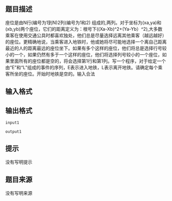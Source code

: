 


## 题目描述
座位是由N行(编号为1到N)2列(编号为1和2)
组成的,两列。对于坐标为(xa,ya)和(xb,yb)两个座位，它们的距离定义为：根号下((Xa-Xb)^2+(Ya-Yb）^2),大多数乘客在使用交通公具时都喜欢独处，他们总是尽量选择远离其他乘客（越远越好）的座位。更精确地说，当乘客进入地铁时，他或她将尽可能地选择一个离自己距离最近的人的距离最远的座位坐下。如果有多个这样的座位，他们将总是选择行号较小的一个，如果仍然有多于一个这样的座位，他们将选择列号较小的一个座位，如果里面所有的座位都是空的，将会选择第1行和第1列。写一个程序，对于给定一个由“E”和“L”组成的事件的序列，E表示进入地铁，L表示离开地铁。请确定每个乘客所坐的座位。开始时地铁是空的。输入合法
## 输入格式
## 输出格式

```input1```

```output1```

## 提示
没有写明提示
## 题目来源
没有写明来源


